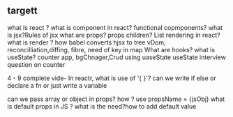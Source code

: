 ## targett

what is react ?
what is component in react? functional copmponents?
what is jsx?Rules of jsx
what are props?
props children?
List rendering in react?
what is render ? how babel converts hjsx to tree
vDom, reconcilliation,diffing, fibre, need of key in map
What are hooks?
what is useState? counter app, bgChnager,Crud using uaseState
useState interview question on counter

4 - 9 complete vide-
In reactr, what is use of '{ }'? can we write if else or declare a fn
or just write a variable

can we pass array or object in props? how ? use propsName = {jsObj}
what is default props in JS ? what is the need?how to add default value

